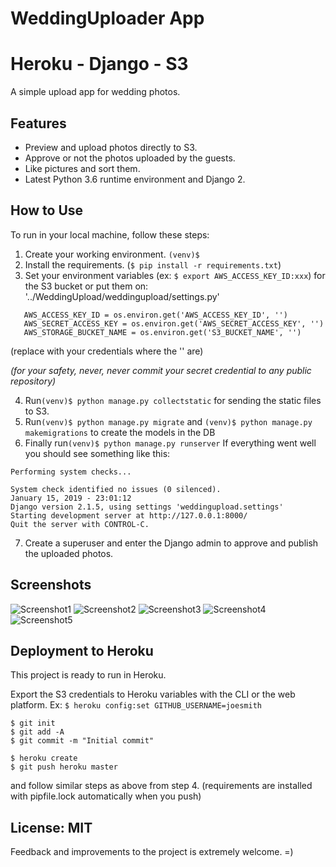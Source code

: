 # WeddingUploader App
# Heroku - Django - S3

A simple upload app for wedding photos.

## Features

- Preview and upload photos directly to S3.
- Approve or not the photos uploaded by the guests.
- Like pictures and sort them.
- Latest Python 3.6 runtime environment and Django 2.

## How to Use

To run in your local machine, follow these steps:

1. Create your working environment. `(venv)$ `
2. Install the requirements. (`$ pip install -r requirements.txt`)
3. Set your environment variables (ex: `$ export AWS_ACCESS_KEY_ID:xxx`) for the S3 bucket or put them on:
   '../WeddingUpload/weddingupload/settings.py'

```
   AWS_ACCESS_KEY_ID = os.environ.get('AWS_ACCESS_KEY_ID', '')
   AWS_SECRET_ACCESS_KEY = os.environ.get('AWS_SECRET_ACCESS_KEY', '')
   AWS_STORAGE_BUCKET_NAME = os.environ.get('S3_BUCKET_NAME', '')
```
(replace with your credentials where the '' are)

*(for your safety, never, never commit your secret credential to any public repository)*

4. Run`(venv)$ python manage.py collectstatic` for sending the static files to S3.
5. Run`(venv)$ python manage.py migrate` and `(venv)$ python manage.py makemigrations` to create the models in the DB
6. Finally run`(venv)$ python manage.py runserver`
If everything went well you should see something like this:
```
Performing system checks...

System check identified no issues (0 silenced).
January 15, 2019 - 23:01:12
Django version 2.1.5, using settings 'weddingupload.settings'
Starting development server at http://127.0.0.1:8000/
Quit the server with CONTROL-C.
```
7. Create a superuser and enter the Django admin to approve and publish the uploaded photos.

## Screenshots

![Screenshot1](/static/images/screen1.png?raw=true "Screenshot1")
![Screenshot2](/static/images/screen2.png?raw=true "Screenshot2")
![Screenshot3](/static/images/screen3.png?raw=true "Screenshot3")
![Screenshot4](/static/images/screen4.png?raw=true "Screenshot4")
![Screenshot5](/static/images/screen5.png?raw=true "Screenshot5")

## Deployment to Heroku
This project is ready to run in Heroku.

Export the S3 credentials to Heroku variables with the CLI or the web platform.
Ex:
`$ heroku config:set GITHUB_USERNAME=joesmith`


    $ git init
    $ git add -A
    $ git commit -m "Initial commit"

    $ heroku create
    $ git push heroku master

  and follow similar steps as above from step 4. (requirements are installed with pipfile.lock automatically when you push)

## License: MIT

Feedback and improvements to the project is extremely welcome. =)

